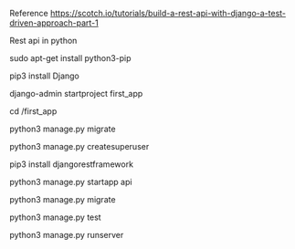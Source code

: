 Reference
https://scotch.io/tutorials/build-a-rest-api-with-django-a-test-driven-approach-part-1

Rest api in python

sudo apt-get install python3-pip

pip3 install Django

django-admin startproject first_app

cd /first_app

python3 manage.py migrate

python3 manage.py createsuperuser

pip3 install djangorestframework

python3 manage.py startapp api

python3 manage.py migrate

python3 manage.py test

python3 manage.py runserver
